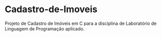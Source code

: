 # Cadastro-de-Imoveis
Projeto de Cadastro de Imóveis em C para a disciplina de Laboratório de Linguagem de Programação aplicado.
